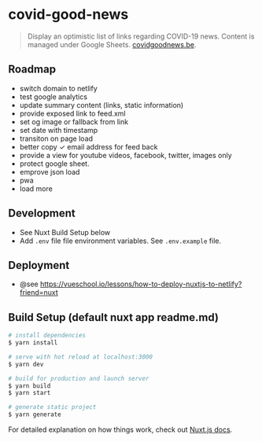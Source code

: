 # covid-good-news

> Display an optimistic list of links regarding COVID-19 news. Content is managed under Google Sheets. [covidgoodnews.be](https://covidgoodnews.be).

## Roadmap

- switch domain to netlify
- test google analytics
- update summary content (links, static information)
- provide exposed link to feed.xml
- set og image or fallback from link
- set date with timestamp
- transiton on page load
- better copy ✓ email address for feed back
- provide a view for youtube videos, facebook, twitter, images only
- protect google sheet.
- emprove json load
- pwa
- load more

## Development

- See Nuxt Build Setup below
- Add `.env` file file environment variables. See `.env.example` file.

## Deployment

- @see https://vueschool.io/lessons/how-to-deploy-nuxtjs-to-netlify?friend=nuxt

## Build Setup (default nuxt app readme.md)

``` bash
# install dependencies
$ yarn install

# serve with hot reload at localhost:3000
$ yarn dev

# build for production and launch server
$ yarn build
$ yarn start

# generate static project
$ yarn generate
```

For detailed explanation on how things work, check out [Nuxt.js docs](https://nuxtjs.org).
